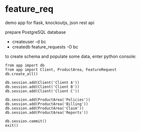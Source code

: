 # feature_req
demo app for flask, knockoutjs, json rest api

prepare PostgreSQL database
- createuser -d bc
- createdb feature_requests -O bc

to create schema and populate some data, enter python console:
```$ python
from app import db
from app import Client, ProductArea, FeatureRequest
db.create_all()

db.session.add(Client('Client A'))
db.session.add(Client('Client B'))
db.session.add(Client('Client C'))

db.session.add(ProductArea('Policies'))
db.session.add(ProductArea('Billing'))
db.session.add(ProductArea('Claim'))
db.session.add(ProductArea('Reports'))

db.session.commit()
exit()
```

